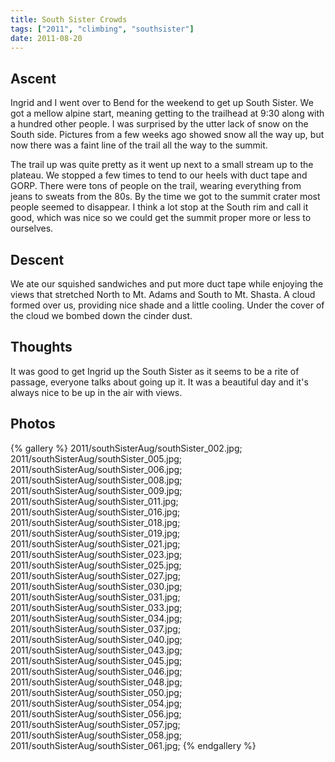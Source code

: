 ```yaml
---
title: South Sister Crowds
tags: ["2011", "climbing", "southsister"]
date: 2011-08-20
---
```

## Ascent

Ingrid and I went over to Bend for the weekend to get up South Sister.  We got a mellow alpine start, meaning getting to the trailhead at 9:30 along with a hundred other people.  I was surprised by the utter lack of snow on the South side.  Pictures from a few weeks ago showed snow all the way up, but now there was a faint line of the trail all the way to the summit.  

The trail up was quite pretty as it went up next to a small stream up to the plateau.  We stopped a few times to tend to our heels with duct tape and GORP.  There were tons of people on the trail, wearing everything from jeans to sweats from the 80s.  By the time we got to the summit crater most people seemed to disappear.  I think a lot stop at the South rim and call it good, which was nice so we could get the summit proper more or less to ourselves.


## Descent

We ate our squished sandwiches and put more duct tape while enjoying the views that stretched North to Mt. Adams and South to Mt. Shasta.  A cloud formed over us, providing nice shade and a little cooling.  Under the cover of the cloud we bombed down the cinder dust.  


## Thoughts
It was good to get Ingrid up the South Sister as it seems to be a rite of passage, everyone talks about going up it. It was a beautiful day and it's always nice to be up in the air with views.


## Photos 
{% gallery %} 
2011/southSisterAug/southSister_002.jpg;
2011/southSisterAug/southSister_005.jpg;
2011/southSisterAug/southSister_006.jpg;
2011/southSisterAug/southSister_008.jpg;
2011/southSisterAug/southSister_009.jpg;
2011/southSisterAug/southSister_011.jpg;
2011/southSisterAug/southSister_016.jpg;
2011/southSisterAug/southSister_018.jpg;
2011/southSisterAug/southSister_019.jpg;
2011/southSisterAug/southSister_021.jpg;
2011/southSisterAug/southSister_023.jpg;
2011/southSisterAug/southSister_025.jpg;
2011/southSisterAug/southSister_027.jpg;
2011/southSisterAug/southSister_030.jpg;
2011/southSisterAug/southSister_031.jpg;
2011/southSisterAug/southSister_033.jpg;
2011/southSisterAug/southSister_034.jpg;
2011/southSisterAug/southSister_037.jpg;
2011/southSisterAug/southSister_040.jpg;
2011/southSisterAug/southSister_043.jpg;
2011/southSisterAug/southSister_045.jpg;
2011/southSisterAug/southSister_046.jpg;
2011/southSisterAug/southSister_048.jpg;
2011/southSisterAug/southSister_050.jpg;
2011/southSisterAug/southSister_054.jpg;
2011/southSisterAug/southSister_056.jpg;
2011/southSisterAug/southSister_057.jpg;
2011/southSisterAug/southSister_058.jpg;
2011/southSisterAug/southSister_061.jpg;
{% endgallery %}


